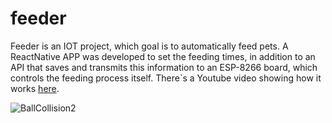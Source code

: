 # feeder

Feeder is an IOT project, which goal is to automatically feed pets. 
A ReactNative APP was developed to set the feeding times, in addition to an API that saves and transmits this information to an ESP-8266 board, which controls the feeding process itself.
There`s a Youtube video showing how it works [here](https://www.youtube.com/watch?v=OQD6tmM5PWs).


![BallCollision2](https://user-images.githubusercontent.com/48896951/195708091-c7cb3824-7658-432e-9708-314563891383.gif)
